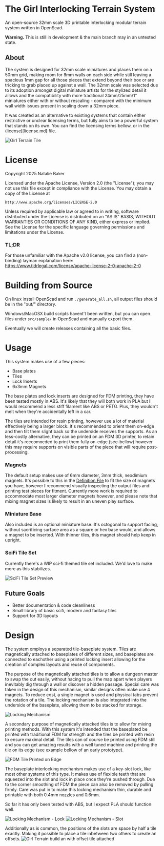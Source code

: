 # The Girl Interlocking Terrain System

An open-source 32mm scale 3D printable interlocking modular terrain system written in OpenScad.

**Warning.** This is still in development & the main branch may in an untested state.

## About 

The system is designed for 32mm scale miniatures and places them on a 50mm grid, making room for 8mm walls on each side while still leaving a spacious 1mm gap for all those pieces that extend beyond their box or are tricking to grab placed up against a wall. The 32mm scale was selected due to its adoption amongst digital miniature artists for the stylized detail it allows and the compatibility with more traditional 24mm/25mm/1" miniatures either with or without rescaling - compared with the minimum wall width issues present in scaling down a 32mm piece.

It was created as an alternative to existing systems that contain either restrictive or unclear licensing terms, but fully aims to be a powerful system that stands on its own. You can find the licensing terms bellow, or in the (license)[license.md] file.

![Girl Terrain Tile](/media/tile_offset.jpg "Girl Terrain Tile")

# License 

Copyright 2025 Natalie Baker

Licensed under the Apache License, Version 2.0 (the "License");
you may not use this file except in compliance with the License.
You may obtain a copy of the License at

    http://www.apache.org/licenses/LICENSE-2.0

Unless required by applicable law or agreed to in writing, software
distributed under the License is distributed on an "AS IS" BASIS,
WITHOUT WARRANTIES OR CONDITIONS OF ANY KIND, either express or implied.
See the License for the specific language governing permissions and
limitations under the License.

### TL;DR

For those unfamiliar with the Apache v2.0 license, you can
find a (non-binding) layman explanation here:
https://www.tldrlegal.com/license/apache-license-2-0-apache-2-0

# Building from Source

On linux install OpenScad and run `./generate_all.sh`, all
output files should be in the "out/" directory.

Windows/MacOSX build scripts havent't been written, but you
can open files under `src/sample/` in OpenScad and manually
export them.

Eventually we will create releases containing all the basic
files.

# Usage

This system makes use of a few pieces:
- Base plates
- Tiles
- Lock Inserts
- 6x3mm Magnets 

The base plates and lock inserts are designed for FDM printing, they have been tested mostly in ABS. It's likely that they will both work in PLA but I would recommend a less stiff filament like ABS or PETG. Plus, they wouldn't melt when they're accidentally left in a car.

The tiles are intended for resin printing, however use a lot of material effectively being a larger block. It's recommended to orient them on-edge and then tilt them slight back so the underside receives the supports. As an less-costly alternative, they can be printed on an FDM 3D printer, to retain detail it's reccomneded to print them fully on-edge (see-bellow) however this may require supports on visible parts of the piece that will require post-processing.

### Magnets

The default setup makes use of 6mm diameter, 3mm thick, neodimium magnets. 
It's possible to this in the [Definition File](/src/girl/girl_common.scad) 
to fit the size of magnets you have, however I recommend visually inspecting
the output files and printing test pieces for fitment. Currently more work
is required to accommodate most larger diameter magnets however, and please
note that mixing magnet sizes is likely to result in an uneven play surface.

### Miniature Base

Also included is an optional miniature base. It's octogonal to support
facing, without sacrificing surface area as a square or hex base would,
and allows a magnet to be inserted. With thinner tiles, this magnet
should help keep in upright.

### SciFi Tile Set

Currently there's a WIP sci-fi themed tile set included. We'd love to
make more as this stabilizes.

![SciFi Tile Set Preview](/media/scifi_wip.png "A scifi tile set with grates and pipes in the wall")

## Future Goals 
- Better documentation & code cleanliness
- Small library of basic scifi, modern and fantasy tiles
- Support for 3D layouts

# Design

The system employs a separated tile-baseplate system. Tiles
are magnetically attached to baseplates of different sizes,
and baseplates are connected to eachother using a printed
locking insert allowing for the creation of complex layouts
and reuse of components. 

The purpose of the magnetically attached tiles is to allow a
dungeon master to swap the out easily, without hacing to pull
the map apart when players inevitably dig through a wall or
discover a hidden passage. Special care was taken in the design
of this mechanism, similar designs often make use 4 magnets. To
reduce cost, a single magnet is used and physical tabs prevent
the rotation of a tile. The locking mechanism is also integrated
into the underside of the baseplate, allowing them to be stacked
for storage.

![Locking Mechanism](/media/magnetic_lock.png "Locking Mechanism")

A secondary purpose of magnetically attacked tiles is to allow
for mixing printing methods. With this system it's intended that
the baseplated be printed with traditional FDM for strength and
the tiles be printed with resin to ensure maximal detail. The
tiles can of course be printed using FDM still and you can get
amazing results with a well tuned machine and printing the tile
on its edge (see example bellow of an early prototype).

![FDM Tile Printed on Edge](/media/z_terrain.jpg "FDM Tile Printed on Edge")

The baseplate interlocking mechanism makes use of a key-slot lock,
like most other systems of this type. It makes use of flexible teeth
that are squeezed into the slot and lock in place once they're pushed
through. Due to the corner smoothing of FDM the piece can also be
removed by pulling firmly. Care was put in to make this locking mechanism
thin, durable and printable with both 0.4mm nozzles and 0.6mm.

So far it has only been tested with ABS, but I expect PLA should function well.

![Locking Mechanism - Lock](/media/lock.png "Locking Mechanism - Lock")
![Locking Mechanism - Slot](/media/slot.png "Locking Mechanism - Slot")

Additionally as is common, the positions of the slots are space by half a tile exactly. Making it possible to place a tile inbetween two others to create an offsets.
![Girl Terrain build an with offset tile attached](/media/tile_offset.jpg "Girl Terrain Tile with an offset")

